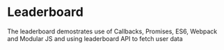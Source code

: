 # Leaderboard
The leaderboard demostrates use of Callbacks, Promises, ES6, Webpack and Modular JS and using leaderboard API to fetch user data
